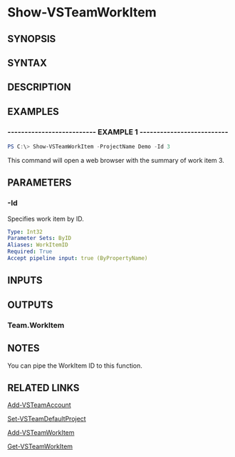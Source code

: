 <!-- #include "./common/header.md" -->

# Show-VSTeamWorkItem

## SYNOPSIS

<!-- #include "./synopsis/Show-VSTeamWorkItem.md" -->

## SYNTAX

## DESCRIPTION

<!-- #include "./synopsis/Show-VSTeamWorkItem.md" -->

## EXAMPLES

### -------------------------- EXAMPLE 1 --------------------------

```PowerShell
PS C:\> Show-VSTeamWorkItem -ProjectName Demo -Id 3
```

This command will open a web browser with the summary of work item 3.

## PARAMETERS

### -Id

Specifies work item by ID.

```yaml
Type: Int32
Parameter Sets: ByID
Aliases: WorkItemID
Required: True
Accept pipeline input: true (ByPropertyName)
```

## INPUTS

## OUTPUTS

### Team.WorkItem

## NOTES

You can pipe the WorkItem ID to this function.

## RELATED LINKS

[Add-VSTeamAccount](Add-VSTeamAccount.md)

[Set-VSTeamDefaultProject](Set-VSTeamDefaultProject.md)

[Add-VSTeamWorkItem](Add-VSTeamWorkItem.md)

[Get-VSTeamWorkItem](Get-VSTeamWorkItem.md)
